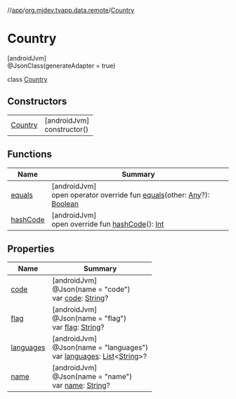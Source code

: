 //[app](../../../index.md)/[org.mjdev.tvapp.data.remote](../index.md)/[Country](index.md)

# Country

[androidJvm]\
@JsonClass(generateAdapter = true)

class [Country](index.md)

## Constructors

| | |
|---|---|
| [Country](-country.md) | [androidJvm]<br>constructor() |

## Functions

| Name | Summary |
|---|---|
| [equals](equals.md) | [androidJvm]<br>open operator override fun [equals](equals.md)(other: [Any](https://kotlinlang.org/api/latest/jvm/stdlib/kotlin/-any/index.html)?): [Boolean](https://kotlinlang.org/api/latest/jvm/stdlib/kotlin/-boolean/index.html) |
| [hashCode](hash-code.md) | [androidJvm]<br>open override fun [hashCode](hash-code.md)(): [Int](https://kotlinlang.org/api/latest/jvm/stdlib/kotlin/-int/index.html) |

## Properties

| Name | Summary |
|---|---|
| [code](code.md) | [androidJvm]<br>@Json(name = &quot;code&quot;)<br>var [code](code.md): [String](https://kotlinlang.org/api/latest/jvm/stdlib/kotlin/-string/index.html)? |
| [flag](flag.md) | [androidJvm]<br>@Json(name = &quot;flag&quot;)<br>var [flag](flag.md): [String](https://kotlinlang.org/api/latest/jvm/stdlib/kotlin/-string/index.html)? |
| [languages](languages.md) | [androidJvm]<br>@Json(name = &quot;languages&quot;)<br>var [languages](languages.md): [List](https://kotlinlang.org/api/latest/jvm/stdlib/kotlin.collections/-list/index.html)&lt;[String](https://kotlinlang.org/api/latest/jvm/stdlib/kotlin/-string/index.html)&gt;? |
| [name](name.md) | [androidJvm]<br>@Json(name = &quot;name&quot;)<br>var [name](name.md): [String](https://kotlinlang.org/api/latest/jvm/stdlib/kotlin/-string/index.html)? |
